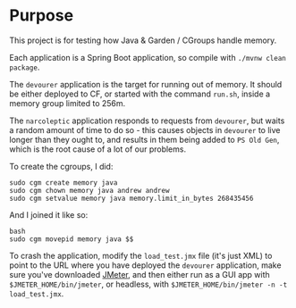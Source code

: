 # Purpose
This project is for testing how Java & Garden / CGroups handle memory.

Each application is a Spring Boot application, so compile with `./mvnw clean package`.

The `devourer` application is the target for running out of memory. It should be either deployed
to CF, or started with the command `run.sh`, inside a memory group limited to 256m.

The `narcoleptic` application responds to requests from `devourer`, but waits a random amount of
time to do so - this causes objects in `devourer` to live longer than they ought to, and results
in them being added to `PS Old Gen`, which is the root cause of a lot of our problems.

To create the cgroups, I did:

    sudo cgm create memory java
    sudo cgm chown memory java andrew andrew
    sudo cgm setvalue memory java memory.limit_in_bytes 268435456

And I joined it like so:

    bash
    sudo cgm movepid memory java $$

To crash the application, modify the `load_test.jmx` file (it's just XML) to point to the URL
where you have deployed the `devourer` application, make sure you've downloaded [JMeter](http://jmeter.apache.org/download_jmeter.cgi),
and then either run as a GUI app with `$JMETER_HOME/bin/jmeter`, or headless, with `$JMETER_HOME/bin/jmeter -n -t load_test.jmx`.
